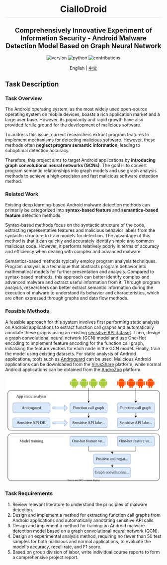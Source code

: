 <!--suppress ALL -->

<div align="center">
    <!--<img src="resources/logo/logo_256.png" alt="logo_256" style="height: 120px" /> -->
	<h1 style="padding-bottom: .3em !important; border-bottom: 1.5px solid #d0d7deb3 !important;">CialloDroid</h1>
</div>

<h2 align="center" style="border-bottom-style: none !important;">Comprehensively Innovative Experiment of Information Security - Android Malware Detection Model Based on Graph Neural Network</h2>

<p align="center" style="text-align:center">
    <img src="https://img.shields.io/badge/version-v0.1.0-brightgreen" alt="version">
    <img src="https://img.shields.io/badge/python-3.9+-yellow" alt="python">
    <img src="https://img.shields.io/badge/contributions-welcome-orange.svg" alt="contributions">
</p>

<p style="text-align:center">English | <a href="README_zh-CN.md">中文</a></p>

## Task Description

### Task Overview

The Android operating system, as the most widely used open-source operating system on mobile devices, boasts a rich application market and a large user base. However, its popularity and rapid growth have also provided fertile ground for the development of malicious software.

To address this issue, current researchers extract program features to implement mechanisms for detecting malicious software. However, these methods often **neglect program semantic information**, leading to suboptimal detection accuracy.

Therefore, this project aims to target Android applications by **introducing graph convolutional neural networks (GCNs)**. The goal is to convert program semantic relationships into graph models and use graph analysis methods to achieve a high-precision and fast malicious software detection method.

### Related Work

Existing deep learning-based Android malware detection methods can primarily be categorized into **syntax-based feature** and **semantics-based feature** detection methods.

Syntax-based methods focus on the syntactic structure of the code, extracting representative features and malicious behavior labels from the syntactic structure to train models for detection. The advantage of this method is that it can quickly and accurately identify simple and common malicious code. However, it performs relatively poorly in terms of accuracy and efficiency when dealing with complex and advanced malware.

Semantics-based methods typically employ program analysis techniques. Program analysis is a technique that abstracts program behavior into mathematical models for further presentation and analysis. Compared to syntax-based methods, this approach can better identify complex and advanced malware and extract useful information from it. Through program analysis, researchers can better extract semantic information during the execution of malware to understand its behavior and characteristics, which are often expressed through graphs and data flow methods.

### Feasible Methods

A feasible approach for this system involves first performing static analysis on Android applications to extract function call graphs and automatically annotate these graphs using an existing [sensitive API dataset](https://apichecker.github.io/). Then, design a graph convolutional neural network (GCN) model and use One-Hot encoding to implement feature encoding for the function call graph, initializing the feature vectors for each node in the GCN model. Finally, train the model using existing datasets. For static analysis of Android applications, tools such as [Androguard](https://github.com/androguard/androguard) can be used. Malicious Android applications can be downloaded from the [VirusShare](https://virusshare.com/) platform, while normal Android applications can be obtained from the [AndroZoo](https://androzoo.uni.lu/) platform.

![architecture](img/architecture-en.svg)

### Task Requirements

1. Review relevant literature to understand the principles of malware detection.
2. Design and implement a method for extracting function call graphs from Android applications and automatically annotating sensitive API calls.
3. Design and implement a method for training an Android malware detection model based on a graph convolutional neural network (GCN).
4. Design an experimental analysis method, requiring no fewer than 50 test samples for both malicious and normal applications, to evaluate the model's accuracy, recall rate, and F1 score.
5. Based on group division of labor, write individual course reports to form a comprehensive project report.
